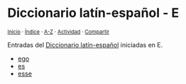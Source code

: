 # Diccionario latín-español - E
<sup>[Inicio](../index.md) · [Índice](../indices/latin-espanol.md) · [A-Z](../indices/alfabetico.md) · [Actividad](../indices/actividad.md) · [Compartir](https://x.com/intent/tweet?text=Entradas%20del%20Diccionario%20lat%C3%ADn-espa%C3%B1ol%20iniciadas%20en%20E.%0A%E2%86%92%20https%3A%2F%2Fjucardus.github.io%2Findices%2Flatin-espanol-e.html%0A%0A%23ltn_espnl_jucardus%20%23indcs_jucardus%0A%40jucardus)</sup>

Entradas del [Diccionario latín-español](../indices/latin-espanol.md) iniciadas en E.

* [ego](../contenido/e/g/o/ego.md)
* [es](../contenido/e/s/m/es.md)
* [esse](../contenido/e/s/s/esse.md)
